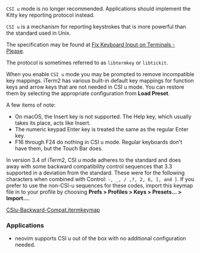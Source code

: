 `CSI u` mode is no longer recommended. Applications should implement the Kitty key reporting protocol instead.

`CSI u` is a mechanism for reporting keystrokes that is more powerful than the standard used in Unix.

The specification may be found at <a href="http://www.leonerd.org.uk/hacks/fixterms/">Fix Keyboard Input on Terminals - Please</a>.

The protocol is sometimes referred to as `libtermkey` or `libtickit`.

When you enable `CSI u` mode you may be prompted to remove incompatible key mappings. iTerm2 has various built-in default key mappings for function keys and arrow keys that are not needed in CSI u mode. You can restore them by selecting the appropriate configuration from **Load Preset**.

A few items of note:

  * On macOS, the Insert key is not supported. The Help key, which usually takes its place, acts like Insert.
  * The numeric keypad Enter key is treated the same as the regular Enter key.
  * F16 through F24 do nothing in CSI u mode. Regular keyboards don't have them, but the Touch Bar does.

In version 3.4 of iTerm2, CSI u mode adheres to the standard and does away with some backward compatibility control sequences that 3.3 supported in a deviation from the standard. These were for the following characters when combined with Control: `-, _, / ,?, 2, 6, [, and ]`. If you prefer to use the non-CSI-u sequences for these codes, import this keymap file in to your profile by choosing **Prefs > Profiles > Keys > Presets… > Import…**.

[CSIu-Backward-Compat.itermkeymap](/keymaps/CSIu-Backward-Compat.itermkeymap)

### Applications

  * neovim supports CSI u out of the box with no additional configuration needed.
